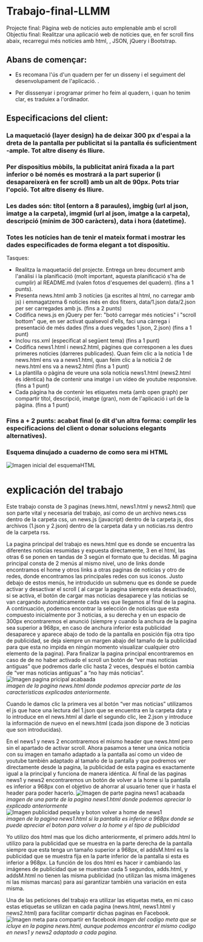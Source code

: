 # Trabajo-final-LLMM

Projecte final: Pàgina web de notícies auto emplenable amb el scroll
Objectiu final: Realitzar una aplicació web de notícies que, en fer scroll fins abaix, recarregui més notícies amb html, , JSON, jQuery i Bootstrap.


## Abans de començar:

- Es recomana l'ús d'un quadern per fer un disseny i el seguiment del desenvolupament de l'aplicació. .

- Per disssenyar i programar primer ho feim al quadern, i quan ho tenim clar, es traduiex a l'ordinador.


## Especificacions del client:

### La maquetació (layer design) ha de deixar 300 px d'espai a la dreta de la pantalla per publicitat si la pantalla és suficientment -ample. Tot altre diseny és lliure.
### Per dispositius mòbils, la publicitat anirá fixada a la part inferior o bé només es mostrará a la part superior (i desapareixerà en fer scroll) amb un alt de 90px. Pots triar l'opció. Tot altre diseny és lliure.
### Les dades són: títol (entorn a 8 paraules), imgbig (url al json, imatge a la carpeta), imgmid (url al json, imatge a la carpeta), descripció (mínim de 300 caràcters), data i hora (datetime).
### Totes les notícies han de tenir el mateix format i mostrar les dades especificades de forma elegant a tot dispositiu.
Tasques:

- Realitza la maquetació del projecte. Entrega un breu document amb l'análisi i la planificació (molt important, aquesta planificació s'ha de cumplir) al README.md (valen fotos d'esquemes del quadern).
(fins a 1 punts).
- Presenta news.html amb 3 notícies (ja escrites al html, no carregar amb js) i emmagatzema 6 noticies més en dos fitxers, data/1.json data/2.json per ser carregades amb js.
(fins a 2 punts)
- Codifica news.js en jQuery per fer: "botó carregar més notícies" i "scroll bottom" que, en ser activat qualsevol d'ells, faci una càrrega i presentació de més dades (fins a dues vegades 1.json, 2.json)
(fins a 1 punt)
- Inclou rss.xml (especificat al següent tema)
(fins a 1 punt)
- Codifica news1.html i news2.html, pàgines que corresponen a les dues primeres noticies (darreres publicades). Quan feim clic a la notícia 1 de news.html ens va a news1.html, quan feim clic a la notícia 2 de news.html ens va a news2.html 
(fins a 1 punt)
- La plantilla o pàgina de veure una sola notícia news1.html (news2.html és idèntica) ha de contenir una imatge i un vídeo de youtube responsive. 
(fins a 1 punt)
- Cada pàgina ha de contenir les etiquetes meta (amb open graph) per compartir títol, descripció, imatge (gran), nom de l'aplicació i url de la pàgina. 
(fins a 1 punt)
### Fins a + 2 punts: acabat final (o dit d'un altra forma: complir les especificacions del client o donar solucions elegants alternatives).

### Esquema dinujado a cuaderno de como sera mi  HTML

![Imagen inicial del esquemaHTML](img/EsquemaHTML.jpg)



# explicación del trabajo 

Este trabajo consta de 3 paginas (news.html, news1.html y news2.html) que son parte vital y necesaria del trabajo, así como de un archivo news.css dentro de la carpeta css, un news.js (javacript) dentro de la carpeta js, dos archivos (1.json y 2.json) dentro de la carpeta data y un noticias.rss dentro de la carpeta rss.

 La pagina principal del trabajo es news.html que es donde se encuentra las diferentes noticias resumidas y expuesta directamente, 3 en el html, las otras 6 se ponen en tandas de 3 según el formato que tu decidas. Mi pagina principal consta de 2 menús al mismo nivel, uno de links donde encontramos el home y otros links a otras paginas de noticias y otro de redes, donde encontramos las principales redes con sus iconos. Justo debajo de estos menús, he introducido un submenu que es  donde se puede activar y desactivar el scroll ( al cargar la pagina siempre esta desactivado), si se activa, el botón de cargar mas noticias desaparece y las noticias se van cargando automáticamente cada ves que llegamos al final de la pagina. A continuación, podemos encontrar la selección de noticias que esta compuesto inicialmente por 3 noticias, a su derecha y en un  espacio de 300px encontraremos el anunció (siempre y cuando la anchura de la pagina sea superior a 968px, en caso de anchura inferior esta publicidad desaparece y aparece abajo de todo de la pantalla en posición fija otra tipo de publicidad, se deja siempre un margen abajo del tamaño de la publicidad para que esta no impida en ningún momento visualizar cualquier otro elemento de la pagina). Para finalizar la pagina principal encontraremos en caso de de no haber activado el scroll un botón de “ver mas noticias antiguas” que podremos darle clic hasta 2 veces, después el botón cambia de “ver mas noticias antiguas” a “no hay más noticias”.
 <br>
 ![Imagen pagina pricipal acabaada](img/acabado/news.png)
 <br>
 _imagen de la pagina news.html donde podemos apreciar parte de las caracteristicas explicadas anteriormente._

Cuando le damos clic la primera ves al botón “ver mas noticias” utilizamos el js que hace una lectura del 1.json que se encuentra en la carpeta data y lo introduce en el news.html al darle el segundo clic, lee 2.json y introduce la información de nuevo en el news.html (cada json dispone de 3 noticias que son introducidas).

En el news1 y news 2 encontraremos el mismo header que news.html pero sin el apartado de activar scroll.  Ahora pasamos a tener una única noticia con su imagen en tamaño adaptado a la pantalla así como un video de youtube también adaptado al tamaño de la pantalla y que podremos ver directamente desde la pagina, la publicidad de esta pagina es exactamente igual a la principal y funciona de manera idéntica. Al final de las paginas news1 y news2 encontraremos un botón de volver a la home si la pantalla es inferior a  968px con el objetivo de ahorrar al usuario tener que ir hasta el header para poder hacerlo.
 ![Imagen de parte pagina news1 acabaada](img/acabado/news1.png)
 <br>
 _imagen de una parte de la pagina news1.html donde podemos apreciar lo explicado anteriormente_ <br>
 ![Imagen publicidad pequela y boton volver a home de news1](img/acabado/publipequeña.png)<br>
 _imagen de la pagina news1.html si la pantalla es inferior a 968px donde se puede apreciar el boton para volver a la home y el tipo de publicidad_

Yo utilizo dos html mas que los dicho anteriormente, el primero adds.html lo utilizo para la publicidad que se muestra en la parte derecha de la pantalla siempre que esta tenga un tamaño superior a 968px, el addsM.html es la publicidad que se muestra fija en la parte inferior de la pantalla si esta es inferior a 968px. La función de los dos html es hacer ir cambiando las imágenes de publicidad que se muestran cada 5 segundos, adds.html, y addsM.html no tienen las misma publicidad (no utilizan las misma imágenes ni las mismas marcas) para así garantizar también una variación en esta misma.

Una de las peticiones del trabajo era utilizar las etiquetas meta, en mi caso estas etiquetas se utilizan en cada pagina (news.html, news1.html y news2.html) para facilitar compartir dichas paginas en Facebook.
 ![Imagen meta para compartir en facebook](img/acabado/facebook.png)
 _imagen del codigo meta que se icluye en la pagina news.html, aunque podemos encontrar el mismo codigo en news1 y news2 adaptado a cada pagina._
